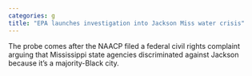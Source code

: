 ```yaml
---
categories: g
title: "EPA launches investigation into Jackson Miss water crisis"
---
```

The probe comes after the NAACP filed a federal civil rights complaint arguing that Mississippi state agencies discriminated against Jackson because it’s a majority-Black city.